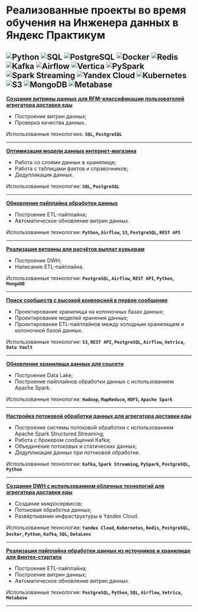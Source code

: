# **Реализованные проекты во время обучения на Инженера данных в Яндекс Практикум**

![Python](https://img.shields.io/badge/-Python-blue)
![SQL](https://img.shields.io/badge/-SQL-pink)
![PostgreSQL](https://img.shields.io/badge/-PostgreSQL-salad)
![Docker](https://img.shields.io/badge/-Docker-blue)
![Redis](https://img.shields.io/badge/-Redis-red)
![Kafka](https://img.shields.io/badge/-Kafka-black)
![Airflow](https://img.shields.io/badge/-Airflow-orange)
![Vertica](https://img.shields.io/badge/-Vertica-grey)
![PySpark](https://img.shields.io/badge/-PySpark-green)
![Spark Streaming](https://img.shields.io/badge/-Spark_Streaming-orange)
![Yandex Cloud](https://img.shields.io/badge/-Yandex_Cloud-white)
![Kubernetes](https://img.shields.io/badge/-Kubernetes-blue)
![S3](https://img.shields.io/badge/-S3-orange)
![MongoDB](https://img.shields.io/badge/-MongoDB-yellow)
![Metabase](https://img.shields.io/badge/-Metabase-white)
----------------------------------------------------------------

**[Создание витрины данных для RFM-классификации пользователей агрегатора доставки еды](https://github.com/xennen/DE/tree/main/de-project-sprint-1)**
- Построение витрин данных;
- Проверка качества данных.

Использованные технологииs: **`SQL`, `PostgreSQL`**

----------------------------------------------------------------

**[Оптимизация модели данных интернет-магазина](https://github.com/xennen/DE/tree/main/de-project-sprint-2)**
- Работа со слоями данных в хранилище; 
- Работа с таблицами фактов и справочников; 
- Дедупликация данных.

Использованные технологии: **`SQL`, `PostgreSQL`**

----------------------------------------------------------------

**[Обновление пайплайна обработки данных ](https://github.com/xennen/DE/tree/main/de-project-sprint-3)**
- Построение ETL-пайплайна;
- Автоматическое обновление витрин данных.

Использованные технологии: **`Python`, `Airflow`, `S3`, `PostgreSQL`, `REST API`**

----------------------------------------------------------------

**[Реализация витрины для расчётов выплат курьерам](https://github.com/xennen/DE/tree/main/de-project-sprint-5)**
- Построение DWH;
- Написание ETL-пайплайна.

Использованные технологии: **`PostgreSQL`, `Airflow`, `REST API`, `Python`, `MongoDB`**

----------------------------------------------------------------

**[Поиск сообществ с высокой конверсией в первое сообщение](https://github.com/xennen/DE/tree/main/de-project-sprint-6)**
- Проектирование хранилища на колоночных базах данных;
- Проектирование моделей хранения данных;
- Проектирование ETL-пайплайнов между холодным хранилищем и колоночной базой данных.

Использованные технологии: **`S3`, `REST API`, `PostgreSQL`, `Airflow`, `Vetrica`, `Data Vault`**

----------------------------------------------------------------

**[Обновление хранилища данных для соцсети](https://github.com/xennen/DE/tree/main/de-project-sprint-7)**
- Построение Data Lake;
- Построение пайплайнов обработки данных с использованием Apache Spark.

Использованные технологии: **`Hadoop`, `MapReduce`, `HDFS`, `Apache Spark`**

----------------------------------------------------------------

**[Настройка потоковой обработки данных для агрегатора доставки еды](https://github.com/xennen/DE/tree/main/de-project-sprint-8)**
- Построение системы потоковой обработки с использованием Apache Spark Structured Streaming;
- Работа с брокером сообщений Kafka; 
- Объединение потоковых и статических данных;
- Дедупликация данных при потоковой обработке.

Использованные технологии: **`Kafka`, `Spark Streaming`, `PySpark`, `PostgreSQL`, `Python`**

----------------------------------------------------------------

**[Создание DWH с использованием облачных технологий для агрегатора доставки еды](https://github.com/xennen/DE/tree/main/de-project-sprint-9)**
- Создание микросервисов;
- Потоковая обработка данных;
- Развёртывание инфраструктуры в Yandex Cloud.

Использованные технологии: **`Yandex Cloud`, `Kubernetes`, `Redis`, `PostgreSQL`, `Docker`, `Python`, `Kafka`, `SQL`, `DataLens`**

----------------------------------------------------------------

**[Реализация пайплайна обработки данных из источников и хранилище для финтех-стартапа](https://github.com/xennen/DE/tree/main/de-project-final)**
- Построение ETL-пайплайна;
- Построение витрин данных;
- Автоматическое обновление витрин данных.

Использованные технологии: **`PostgreSQL`, `Python`, `SQL`, `Airflow`, `Vetrica`, `Metabase`**

----------------------------------------------------------------
